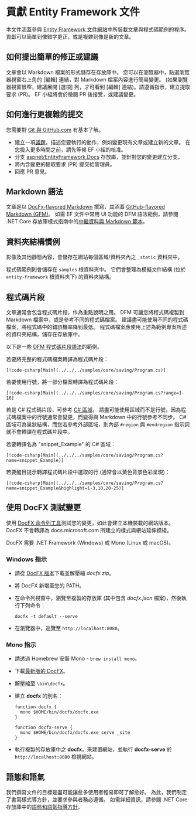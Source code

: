 # <a name="contributing-to-the-entity-framework-documentation"></a>貢獻 Entity Framework 文件

本文件涵蓋參與 [Entity Framework 文件網站](https://docs.microsoft.com/ef)中所裝載文章與程式碼範例的程序。 貢獻可以簡單到像錯字更正，或是複雜到像是新的文章。

## <a name="how-to-make-a-simple-correction-or-suggestion"></a>如何提出簡單的修正或建議

文章會以 Markdown 檔案的形式儲存在存放庫中。 您可以在瀏覽器中，點選瀏覽器視窗右上角的 [編輯] 連結，對 Markdown 檔案內容進行簡易變更。 (如果瀏覽器視窗很窄，建議展開 [選項] 列，才可看到 [編輯] 連結)。請遵循指示，建立提取要求 (PR)。 EF 小組將會於檢閱 PR 後接受，或建議變更。

## <a name="how-to-make-a-more-complex-submission"></a>如何進行更複雜的提交

您需要對 [Git 與 GitHub.com](https://guides.github.com/activities/hello-world/) 有基本了解。

* 建立一項[議題](https://github.com/aspnet/EntityFramework.Docs/issues/new)，描述您要執行的動作，例如變更現有文章或建立新的文章。 在您投入更多時間之前，請先等候 EF 小組的核准。
* 分支 [aspnet/EntityFramework.Docs](https://github.com/aspnet/EntityFramework.Docs/) 存放庫，並針對您的變更建立分支。
* 將內含變更的提取要求 (PR) 提交給管理員。
* 回應 PR 意見。

## <a name="markdown-syntax"></a>Markdown 語法

文章是以 [DocFx-flavored Markdown](http://dotnet.github.io/docfx/spec/docfx_flavored_markdown.html) 撰寫，其涵蓋 [GitHub-flavored Markdown (GFM)](https://guides.github.com/features/mastering-markdown/)。 如需 EF 文件中常用 UI 功能的 DFM 語法範例，請參閱 .NET Core 存放庫樣式指南中的[中繼資料與 Markdown 範本](https://github.com/dotnet/docs/blob/master/styleguide/template.md)。 

## <a name="folder-structure-conventions"></a>資料夾結構慣例

影像及其他靜態內容，會儲存在網站每個區域/資料夾內之 `_static` 資料夾中。

程式碼範例則會儲存在 `samples` 根資料夾中。 它們會整理為模擬文件結構 (位於 `entity-framework` 根資料夾下) 的資料夾結構。

## <a name="code-snippets"></a>程式碼片段

文章通常會包含程式碼片段，作為重點說明之用。 DFM 可讓您將程式碼複製到 Markdown 檔案中，或是參考不同的程式碼檔案。 建議盡可能使用不同的程式碼檔案，將程式碼中的錯誤機率降到最低。 程式碼檔案應使用上述為範例專案所述的資料夾結構，儲存在存放庫中。

以下是一些 [DFM 程式碼片段語法](http://dotnet.github.io/docfx/spec/docfx_flavored_markdown.html#code-snippet)的範例。

若要將完整的程式碼檔案轉譯為程式碼片段：

``` none
[!code-csharp[Main](../../../samples/core/saving/Program.cs)]
```

若要使用行號，將一部分檔案轉譯為程式碼片段：

``` none
[!code-csharp[Main](../../../samples/core/saving/Program.cs?range=1-10]
```

若是 C# 程式碼片段，可參考 [C# 區域](https://msdn.microsoft.com/library/9a1ybwek.aspx)。 請盡可能使用區域而不是行號，因為程式碼檔案中的行號通常會變更，而變得與 Markdown 中的行號參考不同步。 C# 區域可為巢狀結構，而您若參考外部區域，則內部 `#region` 與 `#endregion` 指示詞就不會轉譯在程式碼片段中。

若要轉譯名為 "snippet_Example" 的 C# 區域：

``` none
[!code-csharp[Main](../../../samples/core/saving/Program.cs?name=snippet_Example)]
```

若要醒目提示轉譯程式碼片段中選取的行 (通常會以黃色背景色彩呈現)：

``` none
[!code-csharp[Main](../../../samples/core/saving/Program.cs?name=snippet_Example&highlight=1-3,10,20-25)]
```

## <a name="test-your-changes-with-docfx"></a>使用 DocFX 測試變更

使用 [DocFX 命令列工具](https://dotnet.github.io/docfx/tutorial/docfx_getting_started.html#2-use-docfx-as-a-command-line-tool)測試您的變更，如此會建立本機裝載的網站版本。 DocFX 不會轉譯為 docs.microsoft.com 所建立的樣式與網站延伸模組。

DocFX 需要 .NET Framework (Windows) 或 Mono (Linux 或 macOS)。

### <a name="windows-instructions"></a>Windows 指示

* 請從 [DocFX 版本](https://github.com/dotnet/docfx/releases)下載並解壓縮 *docfx.zip*。
* 將 DocFX 新增至您的 PATH。
* 在命令列視窗中，瀏覽至複製的存放庫 (其中包含 *docfx.json* 檔案)，然後執行下列命令：

   ``` console
   docfx -t default --serve
   ```

* 在瀏覽器中，巡覽至 `http://localhost:8080`。

### <a name="mono-instructions"></a>Mono 指示

* 請透過 Homebrew 安裝 Mono - `brew install mono`。
* 下載[最新版的 DocFX](https://github.com/dotnet/docfx/releases/tag/v2.7.2)。
* 解壓縮至 `\bin\docfx`。
* 建立 **docfx** 的別名：

  ``` console
  function docfx {
    mono $HOME/bin/docfx/docfx.exe
  }

  function docfx-serve {
    mono $HOME/bin/docfx/docfx.exe serve _site
  }
  ```

* 執行複製的存放庫中之 **docfx**，來建置網站，並執行 **docfx-serve** 於 `http://localhost:8080` 檢視網站。

## <a name="voice-and-tone"></a>語態和語氣

我們撰寫文件的目標是盡可能讓愈多使用者輕易即可了解愈好。 為此，我們制定了書寫樣式導方針，並要求參與者務必遵循。 如需詳細資訊，請參閱 .NET Core 存放庫中的[語態和語氣指導方針](https://github.com/dotnet/docs/blob/master/styleguide/voice-tone.md)。
